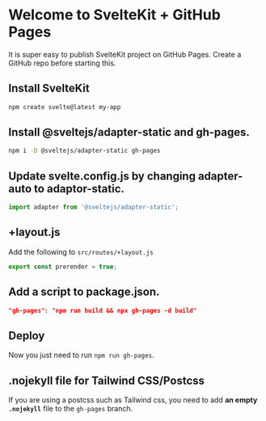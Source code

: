 <h1>Welcome to SvelteKit + GitHub Pages</h1>

It is super easy to publish SvelteKit project on GitHub Pages. Create a GitHub repo before starting this.


## Install SvelteKit

```sh
npm create svelte@latest my-app
```

## Install @sveltejs/adapter-static and gh-pages. 

```sh
npm i -D @sveltejs/adapter-static gh-pages
```

## Update svelte.config.js by changing adapter-auto to adaptor-static.

```js
import adapter from '@sveltejs/adapter-static';
```

## +layout.js

Add the following to `src/routes/+layout.js`

```js
export const prerender = true;
```

## Add a script to package.json. 

```json
"gh-pages": "npm run build && npx gh-pages -d build"
```

## Deploy

Now you just need to run `npm run gh-pages`.

## .nojekyll file for Tailwind CSS/Postcss

If you are using a postcss such as Tailwind css, you need to add **an empty `.nojekyll`** file to the `gh-pages` branch.

